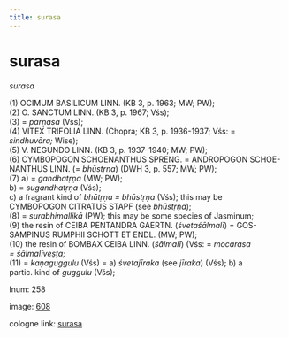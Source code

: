 ```yaml
---
title: surasa
---
```


# surasa

<i>surasa</i>  <div n="P" />(1) <bot>OCIMUM BASILICUM LINN.</bot> (KB 3, p. 1963; MW; PW); <div n="P" />(2) <bot>O. SANCTUM LINN.</bot> (KB 3, p. 1967; Vśs); <div n="P" />(3) = <i>parṇāsa</i> (Vśs); <div n="P" />(4) <bot>VITEX TRIFOLIA LINN.</bot> (Chopra; KB 3, p. 1936-1937; Vśs: = <div n="lb" /><i>sindhuvāra;</i> Wise); <div n="P" />(5) <bot>V. NEGUNDO LINN.</bot> (KB 3, p. 1937-1940; MW; PW); <div n="P" />(6) <bot>CYMBOPOGON SCHOENANTHUS SPRENG.</bot> = <bot>ANDROPOGON SCHOE- <div n="lb" />NANTHUS LINN.</bot> (= <i>bhūstṛṇa</i>) (DWH 3, p. 557; MW; PW); <div n="P" />(7) a) = <i>gandhatṛṇa</i> (MW; PW); <div n="lb" />b) = <i>sugandhatṛṇa</i> (Vśs); <div n="lb" />c) a fragrant kind of <i>bhūtṛṇa = bhūstṛṇa</i> (Vśs); this may be <div n="lb" /><bot>CYMBOPOGON CITRATUS STAPF</bot> (see <i>bhūstṛṇa</i>); <div n="P" />(8) = <i>surabhimallikā</i> (PW); this may be some species of Jasminum; <div n="P" />(9) the resin of <bot>CEIBA PENTANDRA GAERTN.</bot> (<i>śvetaśālmalī</i>) = <bot>GOS- <div n="lb" />SAMPINUS RUMPHII SCHOTT ET ENDL.</bot> (MW; PW); <div n="P" />(10) the resin of <bot>BOMBAX CEIBA LINN.</bot> (<i>śālmalī</i>) (Vśs: = <i>mocarasa</i> <div n="lb" /><i>= śālmalīveṣṭa;</i> <div n="P" />(11) = <i>kaṇaguggulu</i> (Vśs) = a) <i>śvetajīraka</i> (see <i>jīraka</i>) (Vśs); b) a <div n="lb" />partic. kind of <i>guggulu</i> (Vśs);

lnum: 258

image: [608](https://www.sanskrit-lexicon.uni-koeln.de/scans/csl-apidev/servepdf.php?dict=snp&page=608)

cologne link: [surasa](https://sanskrit-lexicon.uni-koeln.de/scans/csl-apidev/getword.php?dict=snp&key=surasa)

